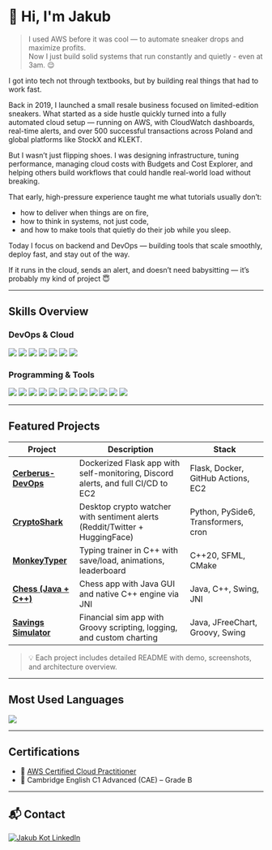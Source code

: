 # 👋 Hi, I'm Jakub

> I used AWS before it was cool — to automate sneaker drops and maximize profits.  
> Now I just build solid systems that run constantly and quietly - even at 3am. 😌

I got into tech not through textbooks, but by building real things that had to work fast.

Back in 2019, I launched a small resale business focused on limited-edition sneakers.
What started as a side hustle quickly turned into a fully automated cloud setup — running on AWS, with CloudWatch dashboards, real-time alerts, and over 500 successful transactions across Poland and global platforms like StockX and KLEKT.

But I wasn’t just flipping shoes.
I was designing infrastructure, tuning performance, managing cloud costs with Budgets and Cost Explorer, and helping others build workflows that could handle real-world load without breaking.

That early, high-pressure experience taught me what tutorials usually don’t:
- how to deliver when things are on fire,
- how to think in systems, not just code,
- and how to make tools that quietly do their job while you sleep.

Today I focus on backend and DevOps — building tools that scale smoothly, deploy fast, and stay out of the way.

If it runs in the cloud, sends an alert, and doesn’t need babysitting — it’s probably my kind of project 😇

---

## Skills Overview

### DevOps & Cloud

<p align="left">
  <img src="https://img.shields.io/badge/Linux-000000?style=for-the-badge&logo=linux&logoColor=white"/>
  <img src="https://img.shields.io/badge/Bash-4EAA25?style=for-the-badge&logo=gnubash&logoColor=white"/>
  <img src="https://img.shields.io/badge/Docker-2496ED?style=for-the-badge&logo=docker&logoColor=white"/>
  <img src="https://img.shields.io/badge/AWS-232F3E?style=for-the-badge&logo=amazonaws&logoColor=white"/>
  <img src="https://img.shields.io/badge/GitHub_Actions-2088FF?style=for-the-badge&logo=github-actions&logoColor=white"/>
  <img src="https://img.shields.io/badge/Git-181717?style=for-the-badge&logo=git&logoColor=white"/>
  <img src="https://img.shields.io/badge/GitLab_CI-FC6D26?style=for-the-badge&logo=gitlab&logoColor=white"/>
</p>

### Programming & Tools

<p align="left">
  <img src="https://img.shields.io/badge/Python-3670A0?style=for-the-badge&logo=python&logoColor=white"/>
  <img src="https://img.shields.io/badge/Flask-000000?style=for-the-badge&logo=flask&logoColor=white"/>
  <img src="https://img.shields.io/badge/HuggingFace-NLP-FFD21F?style=for-the-badge&logo=huggingface&logoColor=black"/>
  <img src="https://img.shields.io/badge/Selenium-43B02A?style=for-the-badge&logo=selenium&logoColor=white"/>
  <img src="https://img.shields.io/badge/Java-ED8B00?style=for-the-badge&logo=openjdk&logoColor=white"/>
  <img src="https://img.shields.io/badge/C++-00599C?style=for-the-badge&logo=c%2B%2B&logoColor=white"/>
  <img src="https://img.shields.io/badge/CSharp-239120?style=for-the-badge&logo=c-sharp&logoColor=white"/>
  <img src="https://img.shields.io/badge/.NET-512BD4?style=for-the-badge&logo=dotnet&logoColor=white"/>
  <img src="https://img.shields.io/badge/HTML5-E34F26?style=for-the-badge&logo=html5&logoColor=white"/>
  <img src="https://img.shields.io/badge/CSS3-1572B6?style=for-the-badge&logo=css3&logoColor=white"/>
  <img src="https://img.shields.io/badge/SQL-316192?style=for-the-badge&logo=postgresql&logoColor=white"/>
    <img src="https://img.shields.io/badge/Wireshark-1679A7?style=for-the-badge&logo=wireshark&logoColor=white"/>
  
</p>

---

## Featured Projects

| Project | Description | Stack |
|--------|-------------|--------|
| [**Cerberus-DevOps**](https://github.com/jkot16/cerberus-devops) | Dockerized Flask app with self-monitoring, Discord alerts, and full CI/CD to EC2 | Flask, Docker, GitHub Actions, EC2 |
| [**CryptoShark**](https://github.com/jkot16/crypto-shark) | Desktop crypto watcher with sentiment alerts (Reddit/Twitter + HuggingFace) | Python, PySide6, Transformers, cron |
| [**MonkeyTyper**](https://github.com/jkot16/monkey-typer) | Typing trainer in C++ with save/load, animations, leaderboard | C++20, SFML, CMake |
| [**Chess (Java + C++)**](https://github.com/jkot16/chess-jni) | Chess app with Java GUI and native C++ engine via JNI | Java, C++, Swing, JNI |
| [**Savings Simulator**](https://github.com/jkot16/savings-simulator) | Financial sim app with Groovy scripting, logging, and custom charting | Java, JFreeChart, Groovy, Swing |
> 💡 Each project includes detailed README with demo, screenshots, and architecture overview.


---

## Most Used Languages

<p align="left">
  <img src="https://github-readme-stats.vercel.app/api/top-langs/?username=jkot16&layout=compact&theme=dark&text_color=ffffff&hide_border=true&langs_count=6" />
</p>

---


## Certifications

- 🏅 [AWS Certified Cloud Practitioner](https://www.credly.com/badges/4eb4e77c-cf32-415e-9309-f890258070f4/public_url)  
- 🏅 Cambridge English C1 Advanced (CAE) – Grade B



---

## 📬 Contact

<p align="left">
  <a href="https://www.linkedin.com/in/jakub-kot-a2ba78333/" target="_blank">
    <img src="https://img.shields.io/badge/LinkedIn-%230077B5.svg?style=for-the-badge&logo=linkedin&logoColor=white" alt="Jakub Kot LinkedIn"/>
  </a>
</p>
